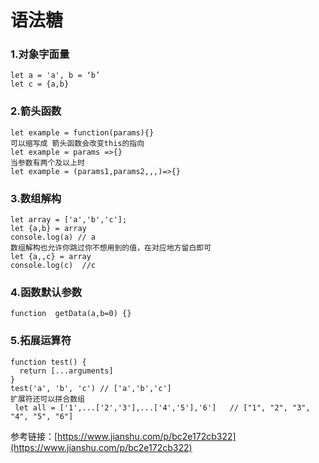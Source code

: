 # 语法糖

### 1.对象字面量

```text
let a = 'a', b = ‘b’
let c = {a,b}  
```

### 2.箭头函数

```text
let example = function(params){}
可以缩写成 箭头函数会改变this的指向
let example = params =>{}
当参数有两个及以上时
let example = (params1,params2,,,)=>{}
```

### 3.数组解构

```text
let array = ['a','b','c'];
let {a,b} = array
console.log(a) // a
数组解构也允许你跳过你不想用到的值，在对应地方留白即可
let {a,,c} = array
console.log(c)  //c
```

### 4.函数默认参数

```text
function  getData(a,b=0) {}
```

### 5.拓展运算符

```text
function test() {
  return [...arguments]
}
test('a', 'b', 'c') // ['a','b','c']
扩展符还可以拼合数组
 let all = ['1',...['2','3'],...['4','5'],'6']   // ["1", "2", "3", "4", "5", "6"]
```

参考链接：[https://www.jianshu.com/p/bc2e172cb322](https://www.jianshu.com/p/bc2e172cb322)

